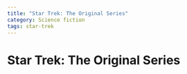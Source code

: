 ```yaml
---
title: "Star Trek: The Original Series"
category: Science fiction
tags: star-trek
---
```


# Star Trek: The Original Series
